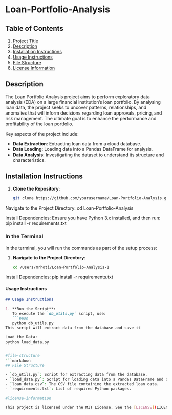 # Loan-Portfolio-Analysis
## Table of Contents

1. [Project Title](#project-title)
2. [Description](#description)
3. [Installation Instructions](#installation-instructions)
4. [Usage Instructions](#usage-instructions)
5. [File Structure](#file-structure)
6. [License Information](#license-information)
## Description

The Loan Portfolio Analysis project aims to perform exploratory data analysis (EDA) on a large financial institution’s loan portfolio. By analysing loan data, the project seeks to uncover patterns, relationships, and anomalies that will inform decisions regarding loan approvals, pricing, and risk management. The ultimate goal is to enhance the performance and profitability of the loan portfolio.

Key aspects of the project include:

- **Data Extraction**: Extracting loan data from a cloud database.
- **Data Loading**: Loading data into a Pandas DataFrame for analysis.
- **Data Analysis**: Investigating the dataset to understand its structure and characteristics.
## Installation Instructions

1. **Clone the Repository**: 
   ```bash
   git clone https://github.com/yourusername/Loan-Portfolio-Analysis.git
   
Navigate to the Project Directory:
cd Loan-Portfolio-Analysis

Install Dependencies: Ensure you have Python 3.x installed, and then run:
pip install -r requirements.txt


### **In the Terminal**

In the terminal, you will run the commands as part of the setup process:

1. **Navigate to the Project Directory**:
   ```bash
   cd /Users/mrhoti/Loan-Portfolio-Analysis-1

Install Dependencies:
pip install -r requirements.txt


#### **Usage Instructions**
```markdown
## Usage Instructions

1. **Run the Script**:
   To execute the `db_utils.py` script, use:
   ```bash
   python db_utils.py
This script will extract data from the database and save it

Load the Data:
python load_data.py


#file-structure
```markdown
## File Structure

- `db_utils.py`: Script for extracting data from the database.
- `load_data.py`: Script for loading data into a Pandas DataFrame and displaying its structure.
- `loan_data.csv`: The CSV file containing the extracted loan data.
- `requirements.txt`: List of required Python packages.

#license-information

This project is licensed under the MIT License. See the [LICENSE](LICENSE) file for details.




